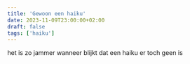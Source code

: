 ```yaml
---
title: 'Gewoon een haiku'
date: 2023-11-09T23:00:00+02:00
draft: false
tags: ['haiku']
---
```


het is zo jammer
wanneer blijkt dat een haiku
er toch geen is
